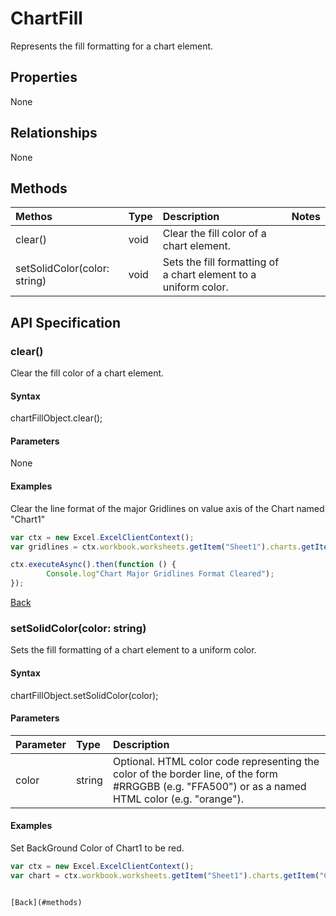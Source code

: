 # ChartFill

Represents the fill formatting for a chart element.

## Properties
None

## Relationships
None

## Methods
| Methos           | Type    |Description|Notes |
|:---------------|:--------|:----------|:-----|
|clear()|void|Clear the fill color of a chart element.||
|setSolidColor(color: string)|void|Sets the fill formatting of a chart element to a uniform color.||

## API Specification

### clear()
Clear the fill color of a chart element.

#### Syntax
chartFillObject.clear();

#### Parameters
None

#### Examples

Clear the line format of the major Gridlines on value axis of the Chart named "Chart1"

```js
var ctx = new Excel.ExcelClientContext();
var gridlines = ctx.workbook.worksheets.getItem("Sheet1").charts.getItem("Chart1").axes.valueaxis.majorGridlines;	

ctx.executeAsync().then(function () {
		Console.log"Chart Major Gridlines Format Cleared");
});
```

[Back](#methods)

### setSolidColor(color: string)
Sets the fill formatting of a chart element to a uniform color.

#### Syntax
chartFillObject.setSolidColor(color);

#### Parameters
| Parameter       | Type    |Description|
|:---------------|:--------|:----------|
|color|string|Optional. HTML color code representing the color of the border line, of the form #RRGGBB (e.g. "FFA500") or as a named HTML color (e.g. "orange").|

#### Examples

Set BackGround Color of Chart1 to be red.
```js
var ctx = new Excel.ExcelClientContext();
var chart = ctx.workbook.worksheets.getItem("Sheet1").charts.getItem("Chart1");	


[Back](#methods)

